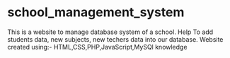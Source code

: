 # school_management_system

This is a website to manage database system of a school.
Help To add students data, new subjects, new techers data into our database.
Website created using:- HTML,CSS,PHP,JavaScript,MySQl knowledge
